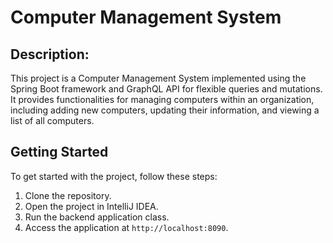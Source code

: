 # Computer Management System 

## Description:
This project is a Computer Management System implemented using 
the Spring Boot framework and GraphQL API for flexible queries and mutations.
It provides functionalities for managing computers within an organization, 
including adding new computers, updating their information, and viewing a list of all computers.

## Getting Started
To get started with the project, follow these steps:
1. Clone the repository.
2. Open the project in IntelliJ IDEA.
3. Run the backend application class.
4. Access the application at `http://localhost:8090`.